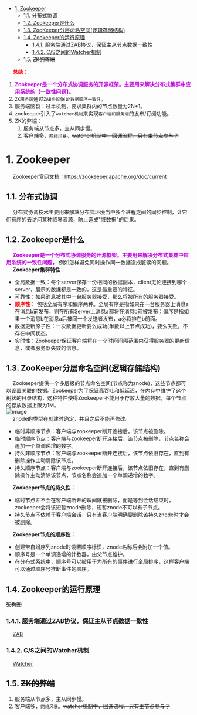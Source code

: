 
<!-- TOC -->

- [1. Zookeeper](#1-zookeeper)
    - [1.1. 分布式协调](#11-分布式协调)
    - [1.2. Zookeeper是什么](#12-zookeeper是什么)
    - [1.3. ZooKeeper分层命名空间(逻辑存储结构)](#13-zookeeper分层命名空间逻辑存储结构)
    - [1.4. Zookeeper的运行原理](#14-zookeeper的运行原理)
        - [1.4.1. 服务端通过ZAB协议，保证主从节点数据一致性](#141-服务端通过zab协议保证主从节点数据一致性)
        - [1.4.2. C/S之间的Watcher机制](#142-cs之间的watcher机制)
    - [1.5. ~~ZK的弊端~~](#15-zk的弊端)

<!-- /TOC -->

&emsp; **<font color = "red">总结：</font>**  
1. **<font color = "clime">Zookeeper是一个分布式协调服务的开源框架。主要用来解决分布式集群中应用系统的【一致性问题】。</font>**  
2. `ZK服务端`通过`ZAB协议`保证`数据顺序一致性`。  
3. 服务端脑裂：过半机制，要求集群内的节点数量为2N+1。  
4. zookeeper引入了`watcher机制`来实现`客户端和服务端`的发布/订阅功能。  
5. ZK的弊端：
	1. 服务端从节点多，主从同步慢。  
	2. 客户端多，`网络风暴`。~~watcher机制中，回调流程，只有主节点参与？~~  


# 1. Zookeeper
&emsp; Zookeeper官网文档：https://zookeeper.apache.org/doc/current
<!--
9道 Zookeeper 面试题 
https://mp.weixin.qq.com/s/qb5HyZNNzhqRdBe8cPQiBQ
消息广播、Zab 与 Paxos 算法的联系与区别
https://www.cnblogs.com/zz-ksw/p/12786067.html
Zookeeper数据一致性中顺序一致性和最终一致性的区别
https://blog.csdn.net/weixin_47727457/article/details/106439452

Zookeeper工作原理(详细)
https://blog.csdn.net/yanxilou/article/details/84400562

Zookeeper ZAB协议中的zxid
https://blog.csdn.net/xu505928168/article/details/105383859


Zookeeper 怎么保证分布式事务的最终一致性？ 
https://mp.weixin.qq.com/s/n0UKU7BxPT1r4OCPPKHGaA

ZooKeeper的十二连问，你顶得了嘛？ 
https://mp.weixin.qq.com/s/dp8jFlTsxTvGuhSAnct1jA
讲解 Zookeeper 的五个核心知识点 
https://mp.weixin.qq.com/s/W6QgmFTpXQ8EL-dVvLWsyg
ZooKeeper的顺序一致性[1] 
https://time.geekbang.org/column/article/239261
ZooKeeper = 文件系统 + 监听通知机制。
-->

## 1.1. 分布式协调  
<!--
https://jingyan.baidu.com/article/c45ad29c76a6f5051753e2ac.html
https://zhuanlan.zhihu.com/p/50901935

-->
&emsp; 分布式协调技术主要用来解决分布式环境当中多个进程之间的同步控制，让它们有序的去访问某种临界资源，防止造成"脏数据"的后果。  



## 1.2. Zookeeper是什么  
&emsp; **<font color = "clime">Zookeeper是一个分布式协调服务的开源框架。主要用来解决分布式集群中应用系统的一致性问题，</font>** 例如怎样避免同时操作同一数据造成脏读的问题。  
&emsp; **Zookeeper集群特性：**  

* 全局数据一致：每个server保存一份相同的数据副本，client无论连接到哪个server，展示的数据都是一致的，这是最重要的特征。  
* 可靠性：如果消息被其中一台服务器接受，那么将被所有的服务器接受。  
* **<font color = "red">顺序性：</font>** 包括全局有序和偏序两种。全局有序是指如果在一台服务器上消息a在消息b前发布，则在所有Server上消息a都将在消息b前被发布；偏序是指如果一个消息b在消息a后被同一个发送者发布，a必将排在b前面。  
* 数据更新原子性：一次数据更新要么成功(半数以上节点成功)，要么失败，不存在中间状态。  
* 实时性：Zookeeper保证客户端将在一个时间间隔范围内获得服务器的更新信息，或者服务器失效的信息。  

## 1.3. ZooKeeper分层命名空间(逻辑存储结构)  
&emsp; Zookeeper提供一个多层级的节点命名空间(节点称为znode)，这些节点都可以设置关联的数据。Zookeeper为了保证高吞吐和低延迟，在内存中维护了这个树状的目录结构，这种特性使得Zookeeper不能用于存放大量的数据，每个节点的存放数据上限为1M。  
![image](http://182.92.69.8:8081/img/microService/Dubbo/dubbo-1.png)  
&emsp; znode的类型在创建时确定，并且之后不能再修改。  

* 临时非顺序节点：客户端与zookeeper断开连接后，该节点被删除。  
* 临时顺序节点：客户端与zookeeper断开连接后，该节点被删除，节点名称会追加一个单调递增的数字。  
* 持久非顺序节点：客户端与zookeeper断开连接后，该节点依旧存在，直到有删除操作主动清除该节点。  
* 持久顺序节点：客户端与zookeeper断开连接后，该节点依旧存在，直到有删除操作主动清除该节点，节点名称会追加一个单调递增的数字。   

&emsp; **Zookeeper节点的持久性：**  

* 临时节点并不会在客户端断开的瞬间就被删除，而是等到会话结束时，zookeeper会将该短暂znode删除，短暂znode不可以有子节点。  
* 持久节点不依赖于客户端会话，只有当客户端明确要删除该持久znode时才会被删除。  

&emsp; **Zookeeper节点的顺序性：**  

* 创建带自增序列znode时设置顺序标识，znode名称后会附加一个值。  
* 顺序号是一个单调递增的计数器，由父节点维护。  
* 在分布式系统中，顺序号可以被用于为所有的事件进行全局排序，这样客户端可以通过顺序号推断事件的顺序。  

## 1.4. Zookeeper的运行原理  
~~架构图~~
### 1.4.1. 服务端通过ZAB协议，保证主从节点数据一致性
&emsp; [ZAB](/docs/microService/dubbo/ZAB.md)  

### 1.4.2. C/S之间的Watcher机制  
&emsp; [Watcher](/docs/microService/dubbo/Watcher.md)  


## 1.5. ~~ZK的弊端~~
<!-- 
https://blog.csdn.net/wwwsq/article/details/7644445
https://zhuanlan.zhihu.com/p/37894143
-->

1. 服务端从节点多，主从同步慢。  
2. 客户端多，`网络风暴`。~~watcher机制中，回调流程，只有主节点参与？~~    
